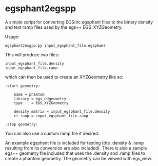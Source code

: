 # egsphant2egspp

A simple script for converting EGSnrc egsphant files to the binary density and text ramp files used by the egs++ EGS_XYZGeometry.

Usage:

    egsphant2esgpp.py input_egsphant_file.egsphant

This will produce two files:

    input_egsphant_file.density
    input_egsphant_file.ramp

which can then be used to create an XYZGeometry like so:


    :start geometry:

        name = phantom
        library = egs_ndgeometry
        type    = EGS_XYZGeometry

        density matrix = input_egsphant_file.density
        ct ramp = input_egsphant_file.ramp

    :stop geometry:

You can also use a custom ramp file if desired.

An example egsphant file is included for testing (the .density & .ramp
resulting from its conversion are also included).  There is also a
sample egs++ geometry file included that uses the .density and .ramp files
to create a phantom geometry.  The geometry can be viewed with egs_view.
